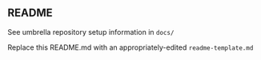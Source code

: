 ## README

See umbrella repository setup information in `docs/`

Replace this README.md with an appropriately-edited `readme-template.md`
